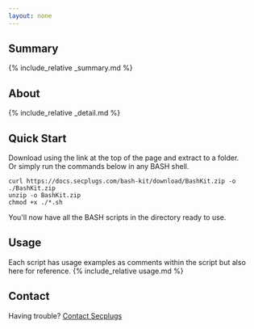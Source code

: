 ```yaml
---
layout: none
---
```

## Summary
{% include_relative _summary.md %}

## About
{% include_relative _detail.md %}

## Quick Start
Download using the link at the top of the page and extract to a folder.  
Or simply run the commands below in any BASH shell.
```console
curl https://docs.secplugs.com/bash-kit/download/BashKit.zip -o ./BashKit.zip
unzip -o BashKit.zip
chmod +x ./*.sh
```
You'll now have all the BASH scripts in the directory ready to use.

## Usage
Each script has usage examples as comments within the script but also here for reference.
{% include_relative usage.md %}

## Contact
Having trouble? [Contact Secplugs ](https://secplugs.com/contacts)